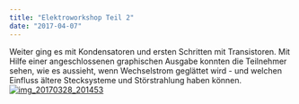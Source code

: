 ```yaml
---
title: "Elektroworkshop Teil 2"
date: "2017-04-07"
---
```


Weiter ging es mit Kondensatoren und ersten Schritten mit Transistoren. Mit Hilfe einer angeschlossenen graphischen Ausgabe konnten die Teilnehmer sehen, wie es aussieht, wenn Wechselstrom geglättet wird - und welchen Einfluss ältere Stecksysteme und Störstrahlung haben können. [![img_20170328_201453](../images/IMG_20170328_201453-300x225.jpg)](https://hackzogtum-coburg.de/wp-content/uploads/2017/04/IMG_20170328_201453.jpg)
